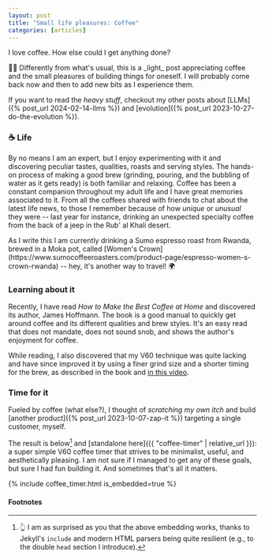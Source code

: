 ```yaml
---
layout: post
title: "Small life pleasures: Coffee"
categories: [articles]
---
```


I love coffee. How else could I get anything done?

<div class="note" markdown="1">
🧑‍🔬 Differently from what's usual, this is a _light_ post appreciating coffee
and the small pleasures of building things for oneself. I will probably come
back now and then to add new bits as I experience them.

If you want to read the _heavy stuff_, checkout my other posts about [LLMs]({%
post_url 2024-02-14-llms %}) and [evolution]({% post_url 2023-10-27-do-the-evolution %}).

</div>

### ☕ Life

By no means I am an expert, but I enjoy experimenting with it and discovering
peculiar tastes, qualities, roasts and serving styles. The hands-on process of
making a good brew (grinding, pouring, and the bubbling of water as it gets
ready) is both familiar and relaxing. Coffee has been a constant companion
throughout my adult life and I have great memories associated to it. From all
the coffees shared with friends to chat about the latest life news, to those I
remember because of how _unique_ or _unusual_ they were -- last year for
instance, drinking an unexpected specialty coffee from the back of a jeep in the
Rub' al Khali desert.

<div class="hint" markdown="1">
As I write this I am currently drinking a Sumo espresso roast from Rwanda,
brewed in a Moka pot, called [Women's
Crown](https://www.sumocoffeeroasters.com/product-page/espresso-women-s-crown-rwanda)
-- hey, it's another way to travel! 🌍
</div>

### Learning about it

Recently, I have read _How to Make the Best Coffee at Home_ and discovered its
author, James Hoffmann. The book is a good manual to quickly get around coffee
and its different qualities and brew styles. It's an easy read that does not
mandate, does not sound snob, and shows the author's enjoyment for coffee.

While reading, I also discovered that my V60 technique was quite lacking and
have since improved it by using a finer grind size and a shorter timing for the
brew, as described in the book and [in this
video](https://www.youtube.com/watch?v=1oB1oDrDkHM).

### Time for it

Fueled by coffee (what else?), I thought of _scratching my own itch_ and build
[another product]({% post_url 2023-10-07-zap-it %}) targeting a single customer,
myself.

The result is below[^below] and [standalone here]({{ "coffee-timer" |
relative_url }}): a super simple V60 coffee timer that strives to be minimalist,
useful, and aesthetically pleasing. I am not sure if I managed to get any of
these goals, but sure I had fun building it. And sometimes that's all it
matters.

{% include coffee_timer.html is_embedded=true %}

#### Footnotes

[^below]:
    👆 I am as surprised as you that the above embedding works, thanks
    to Jekyll's `include` and modern HTML parsers being quite resilient (e.g.,
    to the double `head` section I introduce).

